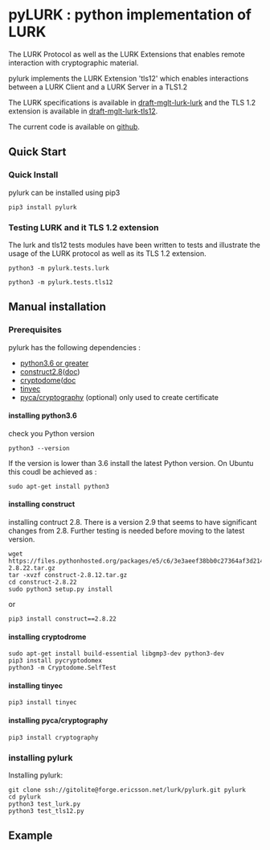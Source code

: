 
# pyLURK : python implementation of LURK

The LURK Protocol as well as the LURK Extensions that
enables remote interaction with cryptographic material. 

pylurk implements the LURK Extension 'tls12' which enables
interactions between a LURK Client and a LURK Server in a TLS1.2 

The LURK specifications is available in
[draft-mglt-lurk-lurk](https://datatracker.ietf.org/doc/draft-mglt-lurk-lurk/)
and the TLS 1.2 extension is available in
[draft-mglt-lurk-tls12](https://datatracker.ietf.org/doc/draft-mglt-lurk-tls12/).


The current code is available on
[github](https://github.com/mglt/pylurk/).

## Quick Start

### Quick Install

pylurk can be installed using pip3

```
pip3 install pylurk
```

### Testing LURK and it TLS 1.2 extension 

The lurk and tls12 tests modules have been written to tests and
illustrate the usage of the LURK protocol as well as its TLS 1.2
extension. 

```
python3 -m pylurk.tests.lurk

python3 -m pylurk.tests.tls12
```


## Manual installation

### Prerequisites

pylurk has the following dependencies :

* [python3.6 or greater](https://www.python.org/downloads/)
* [construct2.8](https://pypi.python.org/pypi/construct)([doc](https://construct.readthedocs.io/en/latest/)) 
* [cryptodome](https://www.pycryptodome.org/en/latest/)([doc](https://pycryptodome.readthedocs.io/en/latest/src/installation.html)
* [tinyec](https://github.com/alexmgr/tinyec)
* [pyca/cryptography](https://cryptography.io/en/latest/) (optional)
 only used to create certificate

#### installing python3.6

check you Python version

```
python3 --version
```

If the version is lower than 3.6 install the latest Python version. On
Ubuntu this coudl be achieved as :

```
sudo apt-get install python3
```

#### installing construct

installing contruct 2.8. There is a version 2.9 that seems to have
significant changes from 2.8. Further testing is needed before moving to
the latest version. 
 
```
wget
https://files.pythonhosted.org/packages/e5/c6/3e3aeef38bb0c27364af3d21493d9690c7c3925f298559bca3c48b7c9419/construct-2.8.22.tar.gz
tar -xvzf construct-2.8.12.tar.gz
cd construct-2.8.22
sudo python3 setup.py install
```

or 

```
pip3 install construct==2.8.22 
```


#### installing cryptodrome

```
sudo apt-get install build-essential libgmp3-dev python3-dev
pip3 install pycryptodomex
python3 -m Cryptodome.SelfTest
```

#### installing tinyec

```
pip3 install tinyec
```

#### installing pyca/cryptography 

```
pip3 install cryptography
```


### installing pylurk

Installing pylurk:

```
git clone ssh://gitolite@forge.ericsson.net/lurk/pylurk.git pylurk
cd pylurk
python3 test_lurk.py 
python3 test_tls12.py 
```

## Example


